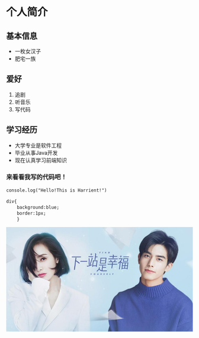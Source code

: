 # 个人简介
## 基本信息
* 一枚女汉子
* 肥宅一族


## 爱好
1. 追剧
2. 听音乐
3. 写代码

## 学习经历
* 大学专业是软件工程
* 毕业从事Java开发
* 现在认真学习前端知识

### 来看看我写的代码吧！
    console.log("Hello!This is Harrient!")

```
div{
    background:blue;
    border:1px;
    }
```

![这是我喜欢的CP，点进去看看吧！😊](cp.jpg)




